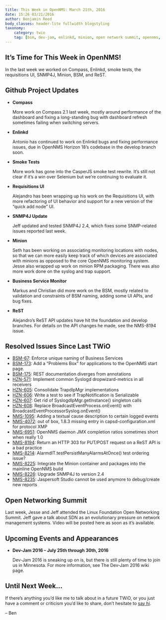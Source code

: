 ```yaml
---
title: This Week in OpenNMS: March 21th, 2016
date: 15:26 03/21/2016
author: Benjamin Reed
body_classes: header-lite fullwidth blogstyling
taxonomy:
    category: twio
    tag: [bsm, dev-jam, enlinkd, minion, open network summit, opennms, opennms compass, requisitions, rest, sdn, smoke tests, snmp, snmp4j]
---
```


It’s Time for This Week in OpenNMS!
-----------------------------------

In the last week we worked on Compass, Enlinkd, smoke tests, the requisitions UI, SNMP4J, Minion, BSM, and ReST.

Github Project Updates
----------------------

* __Compass__

  More work on Compass 2.1 last week, mostly around performance of the dashboard and fixing a long-standing bug with dashboard refresh sometimes failing when switching servers.

* __Enlinkd__

  Antonio has continued to work on Enlinkd bugs and fixing performance issues, due in OpenNMS Horizon 18’s codebase in the develop branch soon.

* __Smoke Tests__

  More work has gone into the CasperJS smoke test rewrite. It’s still not clear if it’s a win over Selenium but we’re continuing to evaluate it.

* __Requisitions UI__

  Alejandro has been wrapping up his work on the Requisitions UI, with more refactoring of UI behavior and support for a new version of the “quick add node” UI.

* __SNMP4J Update__

  Jeff updated and tested SNMP4J 2.4, which fixes some SNMP-related issues reported last week.

* __Minion__

  Seth has been working on associating monitoring locations with nodes, so that we can more easily keep track of which devices are associated with minions as opposed to the core OpenNMS monitoring system. Jesse also wrapped up work on minion RPM packaging. There was also more work done on the syslog and trap support.

* __Business Service Monitor__

  Markus and Christian did more work on the BSM, mostly related to validation and constraints of BSM naming, adding some UI APIs, and bug fixes.

* __ReST__

  Alejandro’s ReST API updates have hit the foundation and develop branches. For details on the API changes he made, see the NMS-8194 issue.

Resolved Issues Since Last TWiO
-------------------------------

* [BSM-67](http://issues.opennms.org/browse/BSM-67): Enforce unique naming of Business Services
* [BSM-173](http://issues.opennms.org/browse/BSM-173): Add a “Problems Box” for applications to the OpenNMS start page.
* [BSM-175](http://issues.opennms.org/browse/BSM-175): REST documentation diverges from annotations
* [HZN-571](http://issues.opennms.org/browse/HZN-571): Implement common Syslogd dropwizard-metrics in all receivers
* [HZN-605](http://issues.opennms.org/browse/HZN-605): Consolidate TrapdIpMgr implementations
* [HZN-606](http://issues.opennms.org/browse/HZN-606): Write a test to see if TrapNotification is Serializable
* [HZN-607](http://issues.opennms.org/browse/HZN-607): Get rid of SyslogdIpMgr.getInstance() singleton calls
* [HZN-608](http://issues.opennms.org/browse/HZN-608): Replace BroadcastEventProcess.onEvent() with BroadcastEventProcessorSyslog.onEvent()
* [NMS-1095](http://issues.opennms.org/browse/NMS-1095): Adding a textual cause description to certain logged events
* [NMS-4072](http://issues.opennms.org/browse/NMS-4072): out of box, 1.8.3 missing entry in capsd-configuration.xml for protocol XMP
* [NMS-6951](http://issues.opennms.org/browse/NMS-6951): OpenNMS daemon JMX completion ratios sometimes short when really 1.0
* [NMS-8194](http://issues.opennms.org/browse/NMS-8194): Return an HTTP 303 for PUT/POST request on a ReST API is a bad practice
* [NMS-8214](http://issues.opennms.org/browse/NMS-8214): AlarmdIT.testPersistManyAlarmsAtOnce() test ordering issue?
* [NMS-8225](http://issues.opennms.org/browse/NMS-8225): Integrate the Minion container and packages into the mainline OpenNMS build
* [NMS-8226](http://issues.opennms.org/browse/NMS-8226): Upgrade SNMP4J to version 2.4
* [NMS-8235](http://issues.opennms.org/browse/NMS-8235): Jaspersoft Studio cannot be used anymore to debug/create new reports

Open Networking Summit
----------------------

Last week, Jesse and Jeff attended the Linux Foundation Open Networking Summit. Jeff gave a talk about SDN as an evolutionary pressure on network management systems. Video will be posted here as soon as it’s available.

Upcoming Events and Appearances
-------------------------------

* __Dev-Jam 2016 – July 25th through 30th, 2016__

  Dev-Jam 2016 is sneaking up on is, but there is still plenty of time to join us in Minnesota. For more information, see The Dev-Jam 2016 wiki page.

Until Next Week…
-----------------
If there’s anything you’d like me to talk about in a future TWiO, or you just have a comment or criticism you’d like to share, don’t hesitate to [say hi](mailto:ranger@opennms.org).

– Ben
